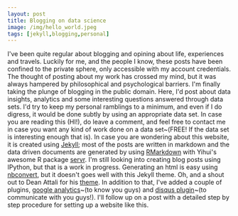```yaml
---
layout: post
title: Blogging on data science
image: /img/hello_world.jpeg
tags: [jekyll,blogging,personal] 
---
```


I've been quite regular about blogging and opining about life, experiences and travels. Luckily for me, and the people I know, these posts have been confined to the private sphere, only accessible with my account credentials. The thought of posting about my work has crossed my mind, but it was always hampered by philosophical and psychological barriers. 
I'm finally taking the plunge of blogging in the public domain. Here, I'd post about data insights, analytics and some interesting questions answered through data sets. I'd try to keep my personal ramblings to a minimum, and even if I do digress, it would be done subtly by using an appropriate data set. In case you are reading this (HI!), do leave a comment, and feel free to contact me in case you want any kind of work done on a data set~(FREE! If the data set is interesting enough that is).
In case you are wondering about this website, it is created using [Jekyll](https://jekyllrb.com/); most of the posts are written in markdown and the data driven documents are generated by using [RMarkdown](http://rmarkdown.rstudio.com) with Yihui's awesome R package [servr](https://github.com/yihui/knitr-jekyll). I'm still looking into creating blog posts using IPython, but that is a work in progress. Generating an html is easy using [nbconvert](https://github.com/jupyter/nbconvert), but it doesn't goes well with this Jekyll theme. Oh, and a shout out to Dean Attali for his [theme](http://deanattali.com/). In addition to that, I've added a couple of plugins, [google analytics](https://analytics.google.com/analytics/web/)~(to know you guys) and [disqus plugin](https://disqus.com/)~(to communicate with you guys!). I'll follow up on a post with a detailed step by step procedure for setting up a website like this.

